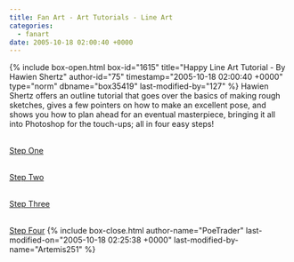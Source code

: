 ```yaml
---
title: Fan Art - Art Tutorials - Line Art
categories:
  - fanart
date: 2005-10-18 02:00:40 +0000
---
```

{% include box-open.html box-id="1615" title="Happy Line Art Tutorial - By Hawien Shertz" author-id="75" timestamp="2005-10-18 02:00:40 +0000" type="norm" dbname="box35419" last-modified-by="127" %}
Hawien Shertz offers an outline tutorial that goes over the basics of making rough sketches, gives a few pointers on how to make an excellent pose, and shows you how to plan ahead for an eventual masterpiece, bringing it all into Photoshop for the touch-ups; all in four easy steps!<br /><br />

<a href="/fanart/tutorials/hawienshertz/step1.php">Step One</a><br /><br />

<a href="/fanart/tutorials/hawienshertz/step2.php">Step Two</a><br /><br />

<a href="/fanart/tutorials/hawienshertz/step3.php">Step Three</a><br /><br />

<a href="/fanart/tutorials/hawienshertz/step4.php">Step Four</a>
{% include box-close.html author-name="PoeTrader" last-modified-on="2005-10-18 02:25:38 +0000" last-modified-by-name="Artemis251" %}
